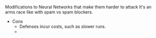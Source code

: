 Modifications to Neural Networks that make them harder to attack
It's an arms race like with spam vs spam blockers. 

* Cons
	* Defenses incur costs, such as slower runs. 
	* 